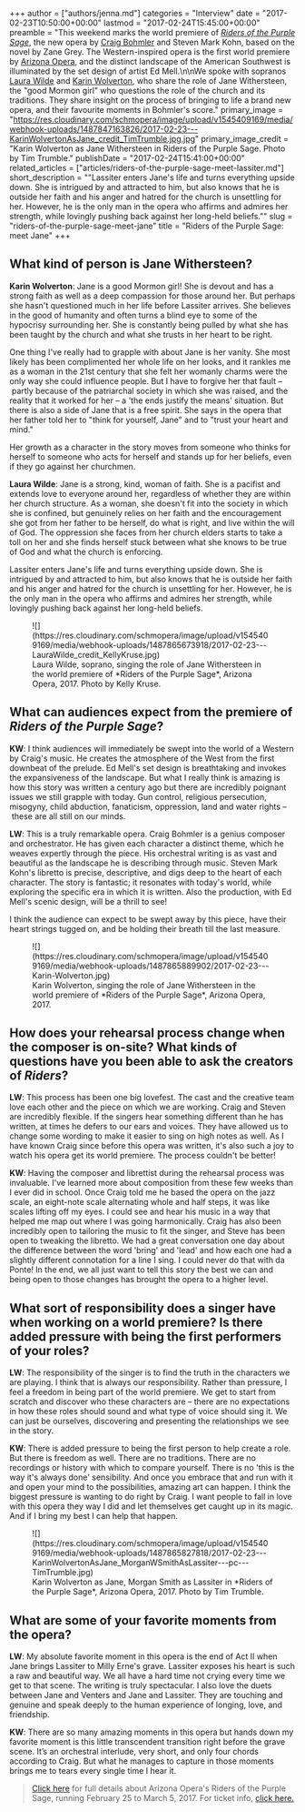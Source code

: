 +++
author = ["authors/jenna.md"]
categories = "Interview"
date = "2017-02-23T10:50:00+00:00"
lastmod = "2017-02-24T15:45:00+00:00"
preamble = "This weekend marks the world premiere of [*Riders of the Purple Sage*](http://www.azopera.org/performances/riders-purple-sage), the new opera by [Craig Bohmler](/new-operas-craig-bohmlers-riders-of-the-purple-sage/) and Steven Mark Kohn, based on the novel by Zane Grey. The Western-inspired opera is the first world premiere by [Arizona Opera](/scene/companies/arizona-opera/), and the distinct landscape of the American Southwest is illuminated by the set design of artist Ed Mell.\n\nWe spoke with sopranos [Laura Wilde](/scene/people/laura-wilde/) and [Karin Wolverton](/scene/people/karin-wolverton/), who share the role of Jane Withersteen, the \"good Mormon girl\" who questions the role of the church and its traditions. They share insight on the process of bringing to life a brand new opera, and their favourite moments in Bohmler's score."
primary_image = "https://res.cloudinary.com/schmopera/image/upload/v1545409169/media/webhook-uploads/1487847163826/2017-02-23---KarinWolvertonAsJane_credit_TimTrumble.jpg.jpg"
primary_image_credit = "Karin Wolverton as Jane Withersteen in Riders of the Purple Sage. Photo by Tim Trumble."
publishDate = "2017-02-24T15:41:00+00:00"
related_articles = ["articles/riders-of-the-purple-sage-meet-lassiter.md"]
short_description = "&quot;Lassiter enters Jane&#039;s life and turns everything upside down. She is intrigued by and attracted to him, but also knows that he is outside her faith and his anger and hatred for the church is unsettling for her. However, he is the only man in the opera who affirms and admires her strength, while lovingly pushing back against her long-held beliefs.&quot;"
slug = "riders-of-the-purple-sage-meet-jane"
title = "Riders of the Purple Sage: meet Jane"
+++

## What kind of person is Jane Withersteen?

**Karin Wolverton**: Jane is a good Mormon girl! She is devout and has a strong faith as well as a deep compassion for those around her. But perhaps she hasn't questioned much in her life before Lassiter arrives. She believes in the good of humanity and often turns a blind eye to some of the hypocrisy surrounding her. She is constantly being pulled by what she has been taught by the church and what she trusts in her heart to be right.  

One thing I've really had to grapple with about Jane is her vanity. She most likely has been complimented her whole life on her looks, and it rankles me as a woman in the 21st century that she felt her womanly charms were the only way she could influence people. But I have to forgive her that fault – partly because of the patriarchal society in which she was raised, and the reality that it worked for her – a 'the ends justify the means' situation. But there is also a side of Jane that is a free spirit. She says in the opera that her father told her to "think for yourself, Jane" and to "trust your heart and mind." 

Her growth as a character in the story moves from someone who thinks for herself to someone who acts for herself and stands up for her beliefs, even if they go against her churchmen. 

**Laura Wilde**: Jane is a strong, kind, woman of faith. She is a pacifist and extends love to everyone around her, regardless of whether they are within her church structure. As a woman, she doesn't fit into the society in which she is confined, but genuinely relies on her faith and the encouragement she got from her father to be herself, do what is right, and live within the will of God. The oppression she faces from her church elders starts to take a toll on her and she finds herself stuck between what she knows to be true of God and what the church is enforcing. 

Lassiter enters Jane's life and turns everything upside down. She is intrigued by and attracted to him, but also knows that he is outside her faith and his anger and hatred for the church is unsettling for her. However, he is the only man in the opera who affirms and admires her strength, while lovingly pushing back against her long-held beliefs.

<figure data-type="image">
![](https://res.cloudinary.com/schmopera/image/upload/v1545409169/media/webhook-uploads/1487865673918/2017-02-23---LauraWilde_credit_KellyKruse.jpg)
<figcaption>Laura Wilde, soprano, singing the role of Jane Withersteen in the world premiere of *Riders of the Purple Sage*, Arizona Opera, 2017. Photo by Kelly Kruse.</figcaption>
</figure>

## What can audiences expect from the premiere of *Riders of the Purple Sage*?

**KW**: I think audiences will immediately be swept into the world of a Western by Craig's music. He creates the atmosphere of the West from the first downbeat of the prelude. Ed Mell's set design is breathtaking and invokes the expansiveness of the landscape. But what I really think is amazing is how this story was written a century ago but there are incredibly poignant issues we still grapple with today. Gun control, religious persecution, misogyny, child abduction, fanaticism, oppression, land and water rights – these are all still on our minds.

**LW**: This is a truly remarkable opera. Craig Bohmler is a genius composer and orchestrator. He has given each character a distinct theme, which he weaves expertly through the piece. His orchestral writing is as vast and beautiful as the landscape he is describing through music. Steven Mark Kohn's libretto is precise, descriptive, and digs deep to the heart of each character. The story is fantastic; it resonates with today's world, while exploring the specific era in which it is written. Also the production, with Ed Mell's scenic design, will be a thrill to see! 

I think the audience can expect to be swept away by this piece, have their heart strings tugged on, and be holding their breath till the last measure. 

<figure data-type="image">
![](https://res.cloudinary.com/schmopera/image/upload/v1545409169/media/webhook-uploads/1487865889902/2017-02-23---Karin-Wolverton.jpg)<figcaption>Karin Wolverton, singing the role of Jane Withersteen in the world premiere of *Riders of the Purple Sage*, Arizona Opera, 2017.</figcaption>
</figure>


## How does your rehearsal process change when the composer is on-site? What kinds of questions have you been able to ask the creators of *Riders*?

**LW**: This process has been one big lovefest. The cast and the creative team love each other and the piece on which we are working. Craig and Steven are incredibly flexible. If the singers hear something different than he has written, at times he defers to our ears and voices. They have allowed us to change some wording to make it easier to sing on high notes as well. As I have known Craig since before this opera was written, it's also such a joy to watch his opera get its world premiere. The process couldn't be better! 

**KW**: Having the composer and librettist during the rehearsal process was invaluable. I've learned more about composition from these few weeks than I ever did in school. Once Craig told me he based the opera on the jazz scale, an eight-note scale alternating whole and half steps, it was like scales lifting off my eyes. I could see and hear his music in a way that helped me map out where I was going harmonically. Craig has also been incredibly open to tailoring the music to fit the singer, and Steve has been open to tweaking the libretto. We had a great conversation one day about the difference between the word 'bring' and 'lead' and how each one had a slightly different connotation for a line I sing. I could never do that with da Ponte! In the end, we all just want to tell this story the best we can and being open to those changes has brought the opera to a higher level.

## What sort of responsibility does a singer have when working on a world premiere? Is there added pressure with being the first performers of your roles?

**LW**: The responsibility of the singer is to find the truth in the characters we are playing. I think that is always our responsibility. Rather than pressure, I feel a freedom in being part of the world premiere. We get to start from scratch and discover who these characters are – there are no expectations in how these roles should sound and what type of voice should sing it. We can just be ourselves, discovering and presenting the relationships we see in the story. 

**KW**: There is added pressure to being the first person to help create a role. But there is freedom as well. There are no traditions. There are no recordings or history with which to compare yourself. There is no 'this is the way it's always done' sensibility. And once you embrace that and run with it and open your mind to the possibilities, amazing art can happen. I think the biggest pressure is wanting to do right by Craig. I want people to fall in love with this opera they way I did and let themselves get caught up in its magic. And if I bring my best I can help that happen.

<figure data-type="image">
![](https://res.cloudinary.com/schmopera/image/upload/v1545409169/media/webhook-uploads/1487865827818/2017-02-23---KarinWolvertonAsJane_MorganWSmithAsLassiter---pc---TimTrumble.jpg)
<figcaption>Karin Wolverton as Jane, Morgan Smith as Lassiter in *Riders of the Purple Sage*, Arizona Opera, 2017. Photo by Tim Trumble.</figcaption>
</figure>

## What are some of your favorite moments from the opera?

**LW**: My absolute favorite moment in this opera is the end of Act II when Jane brings Lassiter to Milly Erne's grave. Lassiter exposes his heart is such a raw and beautiful way. We all have a hard time not crying every time we get to that scene. The writing is truly spectacular. I also love the duets between Jane and Venters and Jane and Lassiter. They are touching and genuine and speak deeply to the human experience of longing, love, and friendship. 

**KW**: There are so many amazing moments in this opera but hands down my favorite moment is this little transcendent transition right before the grave scene. It’s an orchestral interlude, very short, and only four chords according to Craig. But what he manages to capture in those moments brings me to tears every single time I hear it.

>[Click here](http://www.azopera.org/performances/riders-purple-sage) for full details about Arizona Opera's Riders of the Purple Sage, running February 25 to March 5, 2017. For ticket info, [click here.](http://tickets.azopera.org/single/EventListing.aspx#riders)
